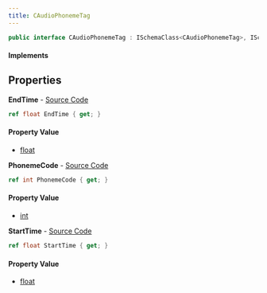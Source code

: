 ```yaml
---
title: CAudioPhonemeTag
---
```


```csharp
public interface CAudioPhonemeTag : ISchemaClass<CAudioPhonemeTag>, ISchemaField, ISchemaClass, INativeHandle
```

#### Implements

## Properties

**EndTime** - [Source Code](https://github.com/swiftly-solution/swiftlys2/blob/master/managed/src/SwiftlyS2.Generated/Schemas/Interfaces/CAudioPhonemeTag.cs#L18)

```csharp
ref float EndTime { get; }
```

#### Property Value

- [float](https://learn.microsoft.com/dotnet/api/system.single)

**PhonemeCode** - [Source Code](https://github.com/swiftly-solution/swiftlys2/blob/master/managed/src/SwiftlyS2.Generated/Schemas/Interfaces/CAudioPhonemeTag.cs#L20)

```csharp
ref int PhonemeCode { get; }
```

#### Property Value

- [int](https://learn.microsoft.com/dotnet/api/system.int32)

**StartTime** - [Source Code](https://github.com/swiftly-solution/swiftlys2/blob/master/managed/src/SwiftlyS2.Generated/Schemas/Interfaces/CAudioPhonemeTag.cs#L16)

```csharp
ref float StartTime { get; }
```

#### Property Value

- [float](https://learn.microsoft.com/dotnet/api/system.single)

